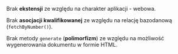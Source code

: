Brak **ekstensji** ze względu na charakter aplikacji - webowa.

Brak **asocjacji kwalifikowanej** ze względu na relację bazodanową (`fetchByNumber()`).

Brak metody `generate` (**polimorfizm**) ze względu na możliwość wygenerowania dokumentu w formie HTML. 